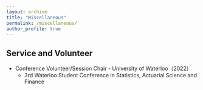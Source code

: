 ```yaml
---
layout: archive
title: "Miscellaneous"
permalink: /miscellaneous/
author_profile: true
---
```


<h2>Service and Volunteer</h2>

* Conference Volunteer/Session Chair - University of Waterloo（2022）
  * 3rd Waterloo Student Conference in Statistics, Actuarial Science and Finance
  


